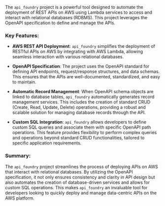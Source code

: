 The `api_foundry` project is a powerful tool designed to automate the deployment of REST APIs on AWS using Lambda services to access and interact with relational databases (RDBMS). This project leverages the OpenAPI specification to define and manage the APIs.

### Key Features:

- **AWS REST API Deployment**: `api_foundry` simplifies the deployment of RESTful APIs on AWS by integrating with AWS Lambda, allowing seamless interaction with various relational databases.

- **OpenAPI Specification**: The project uses the OpenAPI standard for defining API endpoints, request/response structures, and data schemas. This ensures that the APIs are well-documented, standardized, and easy to maintain.

- **Automatic Record Management**: When OpenAPI schema objects are linked to database tables, `api_foundry` automatically generates record management services. This includes the creation of standard CRUD (Create, Read, Update, Delete) operations, providing a robust and scalable solution for managing database records through the API.

- **Custom SQL Integration**: `api_foundry` allows developers to define custom SQL queries and associate them with specific OpenAPI path operations. This feature provides flexibility to perform complex queries and operations beyond standard CRUD functionalities, tailored to specific application requirements.

### Summary:

The `api_foundry` project streamlines the process of deploying APIs on AWS that interact with relational databases. By utilizing the OpenAPI specification, it not only ensures consistency and clarity in API design but also automates the creation of database-driven services and allows for custom SQL operations. This makes `api_foundry` an invaluable tool for developers looking to quickly deploy and manage data-centric APIs on the AWS platform.